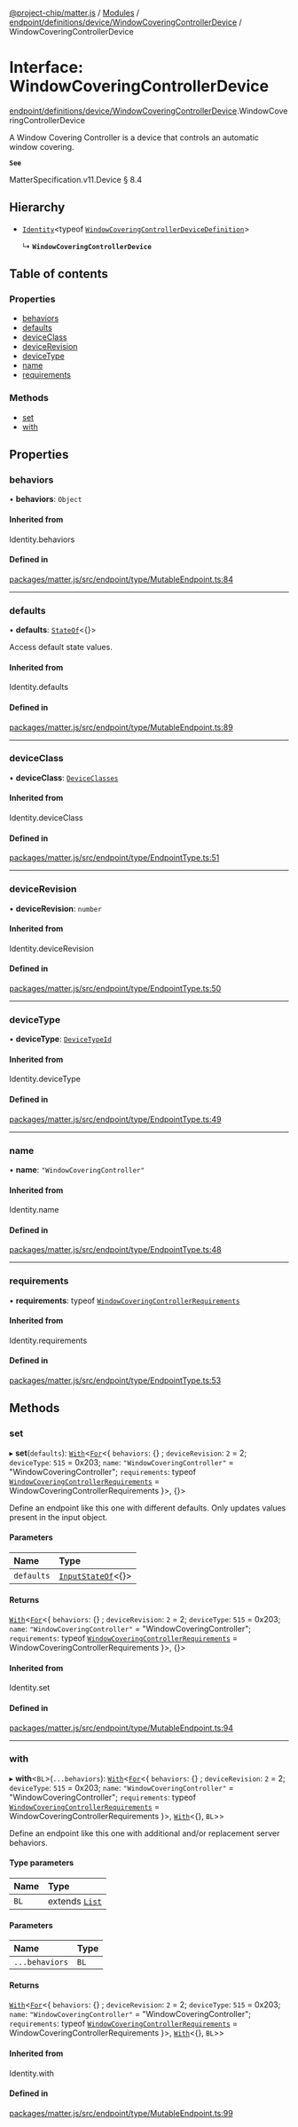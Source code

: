 [@project-chip/matter.js](../README.md) / [Modules](../modules.md) / [endpoint/definitions/device/WindowCoveringControllerDevice](../modules/endpoint_definitions_device_WindowCoveringControllerDevice.md) / WindowCoveringControllerDevice

# Interface: WindowCoveringControllerDevice

[endpoint/definitions/device/WindowCoveringControllerDevice](../modules/endpoint_definitions_device_WindowCoveringControllerDevice.md).WindowCoveringControllerDevice

A Window Covering Controller is a device that controls an automatic window covering.

**`See`**

MatterSpecification.v11.Device § 8.4

## Hierarchy

- [`Identity`](../modules/util_export.md#identity)\<typeof [`WindowCoveringControllerDeviceDefinition`](../modules/endpoint_definitions_device_WindowCoveringControllerDevice.md#windowcoveringcontrollerdevicedefinition)\>

  ↳ **`WindowCoveringControllerDevice`**

## Table of contents

### Properties

- [behaviors](endpoint_definitions_device_WindowCoveringControllerDevice.WindowCoveringControllerDevice.md#behaviors)
- [defaults](endpoint_definitions_device_WindowCoveringControllerDevice.WindowCoveringControllerDevice.md#defaults)
- [deviceClass](endpoint_definitions_device_WindowCoveringControllerDevice.WindowCoveringControllerDevice.md#deviceclass)
- [deviceRevision](endpoint_definitions_device_WindowCoveringControllerDevice.WindowCoveringControllerDevice.md#devicerevision)
- [deviceType](endpoint_definitions_device_WindowCoveringControllerDevice.WindowCoveringControllerDevice.md#devicetype)
- [name](endpoint_definitions_device_WindowCoveringControllerDevice.WindowCoveringControllerDevice.md#name)
- [requirements](endpoint_definitions_device_WindowCoveringControllerDevice.WindowCoveringControllerDevice.md#requirements)

### Methods

- [set](endpoint_definitions_device_WindowCoveringControllerDevice.WindowCoveringControllerDevice.md#set)
- [with](endpoint_definitions_device_WindowCoveringControllerDevice.WindowCoveringControllerDevice.md#with)

## Properties

### behaviors

• **behaviors**: `Object`

#### Inherited from

Identity.behaviors

#### Defined in

[packages/matter.js/src/endpoint/type/MutableEndpoint.ts:84](https://github.com/project-chip/matter.js/blob/5f71eedebdb9fa54338bde320c311bb359b7455d/packages/matter.js/src/endpoint/type/MutableEndpoint.ts#L84)

___

### defaults

• **defaults**: [`StateOf`](../modules/behavior_cluster_export._internal_.SupportedBehaviors.md#stateof)\<{}\>

Access default state values.

#### Inherited from

Identity.defaults

#### Defined in

[packages/matter.js/src/endpoint/type/MutableEndpoint.ts:89](https://github.com/project-chip/matter.js/blob/5f71eedebdb9fa54338bde320c311bb359b7455d/packages/matter.js/src/endpoint/type/MutableEndpoint.ts#L89)

___

### deviceClass

• **deviceClass**: [`DeviceClasses`](../enums/device_export.DeviceClasses.md)

#### Inherited from

Identity.deviceClass

#### Defined in

[packages/matter.js/src/endpoint/type/EndpointType.ts:51](https://github.com/project-chip/matter.js/blob/5f71eedebdb9fa54338bde320c311bb359b7455d/packages/matter.js/src/endpoint/type/EndpointType.ts#L51)

___

### deviceRevision

• **deviceRevision**: `number`

#### Inherited from

Identity.deviceRevision

#### Defined in

[packages/matter.js/src/endpoint/type/EndpointType.ts:50](https://github.com/project-chip/matter.js/blob/5f71eedebdb9fa54338bde320c311bb359b7455d/packages/matter.js/src/endpoint/type/EndpointType.ts#L50)

___

### deviceType

• **deviceType**: [`DeviceTypeId`](../modules/datatype_export.md#devicetypeid)

#### Inherited from

Identity.deviceType

#### Defined in

[packages/matter.js/src/endpoint/type/EndpointType.ts:49](https://github.com/project-chip/matter.js/blob/5f71eedebdb9fa54338bde320c311bb359b7455d/packages/matter.js/src/endpoint/type/EndpointType.ts#L49)

___

### name

• **name**: ``"WindowCoveringController"``

#### Inherited from

Identity.name

#### Defined in

[packages/matter.js/src/endpoint/type/EndpointType.ts:48](https://github.com/project-chip/matter.js/blob/5f71eedebdb9fa54338bde320c311bb359b7455d/packages/matter.js/src/endpoint/type/EndpointType.ts#L48)

___

### requirements

• **requirements**: typeof [`WindowCoveringControllerRequirements`](../modules/endpoint_definitions_device_WindowCoveringControllerDevice.WindowCoveringControllerRequirements.md)

#### Inherited from

Identity.requirements

#### Defined in

[packages/matter.js/src/endpoint/type/EndpointType.ts:53](https://github.com/project-chip/matter.js/blob/5f71eedebdb9fa54338bde320c311bb359b7455d/packages/matter.js/src/endpoint/type/EndpointType.ts#L53)

## Methods

### set

▸ **set**(`defaults`): [`With`](../modules/node_export._internal_.md#with)\<[`For`](../modules/behavior_cluster_export._internal_.EndpointType.md#for)\<\{ `behaviors`: {} ; `deviceRevision`: ``2`` = 2; `deviceType`: ``515`` = 0x203; `name`: ``"WindowCoveringController"`` = "WindowCoveringController"; `requirements`: typeof [`WindowCoveringControllerRequirements`](../modules/endpoint_definitions_device_WindowCoveringControllerDevice.WindowCoveringControllerRequirements.md) = WindowCoveringControllerRequirements }\>, {}\>

Define an endpoint like this one with different defaults.  Only updates values present in the input object.

#### Parameters

| Name | Type |
| :------ | :------ |
| `defaults` | [`InputStateOf`](../modules/behavior_cluster_export._internal_.SupportedBehaviors.md#inputstateof)\<{}\> |

#### Returns

[`With`](../modules/node_export._internal_.md#with)\<[`For`](../modules/behavior_cluster_export._internal_.EndpointType.md#for)\<\{ `behaviors`: {} ; `deviceRevision`: ``2`` = 2; `deviceType`: ``515`` = 0x203; `name`: ``"WindowCoveringController"`` = "WindowCoveringController"; `requirements`: typeof [`WindowCoveringControllerRequirements`](../modules/endpoint_definitions_device_WindowCoveringControllerDevice.WindowCoveringControllerRequirements.md) = WindowCoveringControllerRequirements }\>, {}\>

#### Inherited from

Identity.set

#### Defined in

[packages/matter.js/src/endpoint/type/MutableEndpoint.ts:94](https://github.com/project-chip/matter.js/blob/5f71eedebdb9fa54338bde320c311bb359b7455d/packages/matter.js/src/endpoint/type/MutableEndpoint.ts#L94)

___

### with

▸ **with**\<`BL`\>(`...behaviors`): [`With`](../modules/node_export._internal_.md#with)\<[`For`](../modules/behavior_cluster_export._internal_.EndpointType.md#for)\<\{ `behaviors`: {} ; `deviceRevision`: ``2`` = 2; `deviceType`: ``515`` = 0x203; `name`: ``"WindowCoveringController"`` = "WindowCoveringController"; `requirements`: typeof [`WindowCoveringControllerRequirements`](../modules/endpoint_definitions_device_WindowCoveringControllerDevice.WindowCoveringControllerRequirements.md) = WindowCoveringControllerRequirements }\>, [`With`](../modules/behavior_cluster_export._internal_.SupportedBehaviors.md#with)\<{}, `BL`\>\>

Define an endpoint like this one with additional and/or replacement server behaviors.

#### Type parameters

| Name | Type |
| :------ | :------ |
| `BL` | extends [`List`](../modules/behavior_cluster_export._internal_.SupportedBehaviors.md#list) |

#### Parameters

| Name | Type |
| :------ | :------ |
| `...behaviors` | `BL` |

#### Returns

[`With`](../modules/node_export._internal_.md#with)\<[`For`](../modules/behavior_cluster_export._internal_.EndpointType.md#for)\<\{ `behaviors`: {} ; `deviceRevision`: ``2`` = 2; `deviceType`: ``515`` = 0x203; `name`: ``"WindowCoveringController"`` = "WindowCoveringController"; `requirements`: typeof [`WindowCoveringControllerRequirements`](../modules/endpoint_definitions_device_WindowCoveringControllerDevice.WindowCoveringControllerRequirements.md) = WindowCoveringControllerRequirements }\>, [`With`](../modules/behavior_cluster_export._internal_.SupportedBehaviors.md#with)\<{}, `BL`\>\>

#### Inherited from

Identity.with

#### Defined in

[packages/matter.js/src/endpoint/type/MutableEndpoint.ts:99](https://github.com/project-chip/matter.js/blob/5f71eedebdb9fa54338bde320c311bb359b7455d/packages/matter.js/src/endpoint/type/MutableEndpoint.ts#L99)
